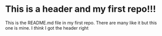 # This is a header and my first repo!!!


This is the README.md file in my first repo. There are many like it but this one is mine. 
I *think* I got the header right